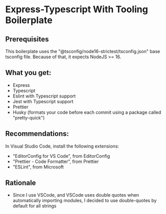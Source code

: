 # Express-Typescript With Tooling Boilerplate

## Prerequisites

This boilerplate uses the "@tsconfig/node16-strictest/tsconfig.json" base tsconfig file.
Because of that, it expects NodeJS >= 16.

## What you get:

-   Express
-   Typescript
-   Eslint with Typescript support
-   Jest with Typescript support
-   Prettier
-   Husky (formats your code before each commit using a package called "pretty-quick")

## Recommendations:

In Visual Studio Code, install the following extensions:

-   "EditorConfig for VS Code", from EditorConfig
-   "Prettier - Code Formatter", from Prettier
-   "ESLint", from Microsoft

## Rationale

-   Since I use VSCode, and VSCode uses double quotes when automatically importing modules, I decided to use double-quotes by default for all strings
